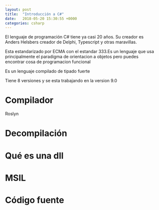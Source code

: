 ```yaml
---
layout: post
title:  "Introducción a C#"
date:   2018-05-20 15:30:55 +0000
categories: csharp
---
```


El lenguaje de programación C# tiene ya casi 20 años. Su creador es Anders Helsbers creador de Delphi, Typescript y otras maravillas.

Esta estandarizado por ECMA con el estandar 333.Es un lenguaje que usa principalmente el paradigma de orientacion a objetos pero puedes encontrar cosa de programacion funcional

Es un lenguaje compilado de tipado fuerte

Tiene 8 versiones y se esta trabajando en la version 9.0

# Compilador

Roslyn

# Decompilación

# Qué es una dll

# MSIL

# Código fuente
